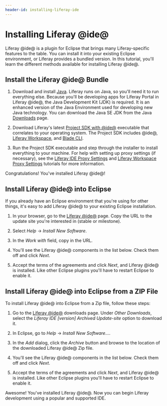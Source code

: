 ```yaml
---
header-id: installing-liferay-ide
---
```


# Installing Liferay @ide@

Liferay @ide@ is a plugin for Eclipse that brings many Liferay-specific features
to the table. You can install it into your existing Eclipse environment, or
Liferay provides a bundled version. In this tutorial, you'll learn the different
methods available for installing Liferay @ide@.

## Install the Liferay @ide@ Bundle

1.  Download and install [Java](http://java.oracle.com). Liferay runs on Java, so
    you'll need it to run everything else. Because you'll be developing apps for
    Liferay Portal in Liferay @ide@, the Java Development Kit (JDK) is required.
    It is an enhanced version of the Java Environment used for developing new
    Java technology. You can download the Java SE JDK from the Java
    [Downloads](http://www.oracle.com/technetwork/java/javase/downloads/index.html)
    page. 

2.  Download Liferay's latest
    [Project SDK with @ide@](https://sourceforge.net/projects/lportal/files/Liferay%20IDE/)
    executable that correlates to your operating system. The Project SDK
    includes @ide@,
    [Liferay Workspace](/docs/7-0/tutorials/-/knowledge_base/t/liferay-workspace),
    and [Blade CLI](/docs/7-0/tutorials/-/knowledge_base/t/blade-cli).

3.  Run the Project SDK executable and step through the installer to install
    everything to your machine. For help with setting up proxy settings (if
    necessary), see the
    [Liferay IDE Proxy Settings](/docs/7-0/tutorials/-/knowledge_base/t/setting-proxy-requirements-for-liferay-ide)
    and
    [Liferay Workspace Proxy Settings](/docs/7-0/tutorials/-/knowledge_base/t/setting-proxy-requirements-for-liferay-workspace)
    tutorials for more information.

Congratulations! You've installed Liferay @ide@! 

## Install Liferay @ide@ into Eclipse

If you already have an Eclipse environment that you're using for other things,
it's easy to add Liferay @ide@ to your existing Eclipse installation. 

1.  In your browser, go to the
    [Liferay @ide@](https://community.liferay.com/en_GB/project/-/asset_publisher/TyF2HQPLV1b5/content/ide-installation-instructions)
    page. Copy the URL to the update site you're interested in (stable or
    milestone). 

2.  Select *Help* &rarr; *Install New Software*. 

3.  In the *Work with* field, copy in the URL.

5.  You'll see the Liferay @ide@ components in the list below. Check them off
    and click *Next*. 

6.  Accept the terms of the agreements and click *Next*, and Liferay @ide@ is
    installed. Like other Eclipse plugins you'll have to restart Eclipse to
    enable it. 

## Install Liferay @ide@ into Eclipse from a ZIP File

To install Liferay @ide@ into Eclipse from a Zip file, follow these steps: 

1.  Go to the
    [Liferay @ide@](https://community.liferay.com/en_GB/project/-/asset_publisher/TyF2HQPLV1b5/content/ide-installation-instructions)
    downloads page. Under *Other Downloads*, select the *Liferay IDE [version]
    Archived Update-site* option to download it.

2.  In Eclipse, go to *Help* &rarr; *Install New Software...*. 

3.  In the *Add* dialog, click the *Archive* button and browse to the location
    of the downloaded Liferay @ide@ Zip file.

4.  You'll see the Liferay @ide@ components in the list below. Check them off and
    click *Next*. 

5.  Accept the terms of the agreements and click *Next*, and Liferay @ide@ is
    installed. Like other Eclipse plugins you'll have to restart Eclipse to
    enable it.

Awesome! You've installed Liferay @ide@. Now you can begin Liferay development
using a popular and supported IDE.
